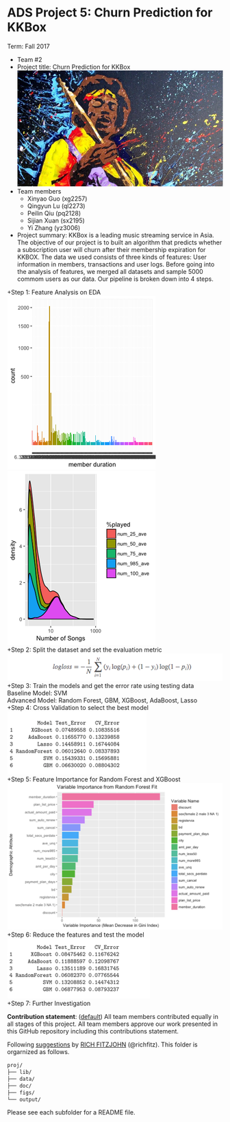 # ADS Project 5: Churn Prediction for KKBox

Term: Fall 2017

+ Team #2
+ Project title: Churn Prediction for KKBox
  ![image](figs/WechatIMG171.jpeg)
+ Team members
	+ Xinyao Guo  (xg2257)
	+ Qingyun Lu  (ql2273)
	+ Peilin Qiu  (pq2128)
	+ Sijian Xuan (sx2195)
	+ Yi Zhang    (yz3006)
+ Project summary: 
KKBox is a leading music streaming service in Asia. The objective of our project is to built an algorithm that predicts whether a subscription user will churn after their membership expiration for KKBOX. The data we used consists of three kinds of features: User information in members, transactions and user logs. Before going into the analysis of features, we merged all datasets and sample 5000 commom users as our data. Our pipeline is broken down into 4 steps. <br />

+Step 1: Feature Analysis on EDA <br />
![image](figs/Rplot4.png) 
![image](figs/Rplot7.png) <br />
+Step 2: Split the dataset and set the evaluation metric <br />
![image](figs/logloss.png) <br />
+Step 3: Train the models and get the error rate using testing data <br />
 Baseline Model: SVM <br />
 Advanced Model: Random Forest, GBM, XGBoost, AdaBoost, Lasso <br />
+Step 4: Cross Validation to select the best model <br />
![image](figs/result1.png) <br />
+Step 5: Feature Importance for Random Forest and XGBoost <br />
![image](figs/Rplot8.png)  <br />
+Step 6: Reduce the features and test the model <br />
![image](figs/result2.png) <br />
+Step 7: Further Investigation

**Contribution statement**: ([default](doc/a_note_on_contributions.md)) All team members contributed equally in all stages of this project. All team members approve our work presented in this GitHub repository including this contributions statement. 

Following [suggestions](http://nicercode.github.io/blog/2013-04-05-projects/) by [RICH FITZJOHN](http://nicercode.github.io/about/#Team) (@richfitz). This folder is orgarnized as follows.

```
proj/
├── lib/
├── data/
├── doc/
├── figs/
└── output/
```

Please see each subfolder for a README file.
